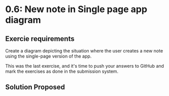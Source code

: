 # 0.6: New note in Single page app diagram

## Exercie requirements

Create a diagram depicting the situation where the user creates a new note using the single-page version of the app.

This was the last exercise, and it's time to push your answers to GitHub and mark the exercises as done in the submission system.

## Solution Proposed

```mermaid

```
